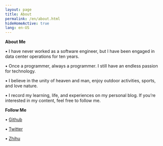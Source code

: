 ```yaml
---
layout: page
title: About
permalink: /en/about.html
hideHomeActive: true
lang: en-US
---
```


**About Me**

• I have never worked as a software engineer, but I have been engaged in data center operations for ten years.

• Once a programmer, always a programmer. I still have an endless passion for technology.

• I believe in the unity of heaven and man, enjoy outdoor activities, sports, and love nature.

• I record my learning, life, and experiences on my personal blog. If you’re interested in my content, feel free to follow me.

  

**Follow Me**

• [Github](https://github.com/%7B%7Bsite.github%7D%7D)

• [Twitter](https://x.com/%7B%7Bsite.twitter%7D%7D)

• [Zhihu](https://www.zhihu.com/people/liu-lei-80-66)

